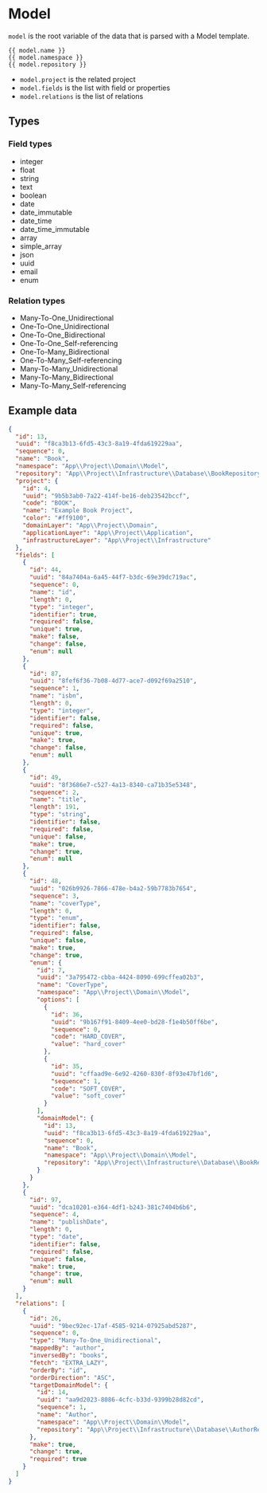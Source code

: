 # Model

`model` is the root variable of the data that is parsed with a Model template.

```
{{ model.name }}
{{ model.namespace }}
{{ model.repository }}
```

* `model.project` is the related project
* `model.fields` is the list with field or properties
* `model.relations` is the list of relations

## Types

### Field types

- integer
- float
- string
- text
- boolean
- date
- date_immutable
- date_time
- date_time_immutable
- array
- simple_array
- json
- uuid
- email
- enum

### Relation types

- Many-To-One_Unidirectional
- One-To-One_Unidirectional
- One-To-One_Bidirectional
- One-To-One_Self-referencing
- One-To-Many_Bidirectional
- One-To-Many_Self-referencing
- Many-To-Many_Unidirectional
- Many-To-Many_Bidirectional
- Many-To-Many_Self-referencing

## Example data

```json
{
  "id": 13,
  "uuid": "f8ca3b13-6fd5-43c3-8a19-4fda619229aa",
  "sequence": 0,
  "name": "Book",
  "namespace": "App\\Project\\Domain\\Model",
  "repository": "App\\Project\\Infrastructure\\Database\\BookRepository",
  "project": {
    "id": 4,
    "uuid": "9b5b3ab0-7a22-414f-be16-deb23542bccf",
    "code": "BOOK",
    "name": "Example Book Project",
    "color": "#ff9100",
    "domainLayer": "App\\Project\\Domain",
    "applicationLayer": "App\\Project\\Application",
    "infrastructureLayer": "App\\Project\\Infrastructure"
  },
  "fields": [
    {
      "id": 44,
      "uuid": "84a7404a-6a45-44f7-b3dc-69e39dc719ac",
      "sequence": 0,
      "name": "id",
      "length": 0,
      "type": "integer",
      "identifier": true,
      "required": false,
      "unique": true,
      "make": false,
      "change": false,
      "enum": null
    },
    {
      "id": 87,
      "uuid": "8fef6f36-7b08-4d77-ace7-d092f69a2510",
      "sequence": 1,
      "name": "isbn",
      "length": 0,
      "type": "integer",
      "identifier": false,
      "required": false,
      "unique": true,
      "make": true,
      "change": false,
      "enum": null
    },
    {
      "id": 49,
      "uuid": "8f3686e7-c527-4a13-8340-ca71b35e5348",
      "sequence": 2,
      "name": "title",
      "length": 191,
      "type": "string",
      "identifier": false,
      "required": false,
      "unique": false,
      "make": true,
      "change": true,
      "enum": null
    },
    {
      "id": 48,
      "uuid": "026b9926-7866-478e-b4a2-59b7783b7654",
      "sequence": 3,
      "name": "coverType",
      "length": 0,
      "type": "enum",
      "identifier": false,
      "required": false,
      "unique": false,
      "make": true,
      "change": true,
      "enum": {
        "id": 7,
        "uuid": "3a795472-cbba-4424-8090-699cffea02b3",
        "name": "CoverType",
        "namespace": "App\\Project\\Domain\\Model",
        "options": [
          {
            "id": 36,
            "uuid": "9b167f91-8409-4ee0-bd28-f1e4b50ff6be",
            "sequence": 0,
            "code": "HARD_COVER",
            "value": "hard_cover"
          },
          {
            "id": 35,
            "uuid": "cffaad9e-6e92-4260-830f-8f93e47bf1d6",
            "sequence": 1,
            "code": "SOFT_COVER",
            "value": "soft_cover"
          }
        ],
        "domainModel": {
          "id": 13,
          "uuid": "f8ca3b13-6fd5-43c3-8a19-4fda619229aa",
          "sequence": 0,
          "name": "Book",
          "namespace": "App\\Project\\Domain\\Model",
          "repository": "App\\Project\\Infrastructure\\Database\\BookRepository"
        }
      }
    },
    {
      "id": 97,
      "uuid": "dca10201-e364-4df1-b243-381c7404b6b6",
      "sequence": 4,
      "name": "publishDate",
      "length": 0,
      "type": "date",
      "identifier": false,
      "required": false,
      "unique": false,
      "make": true,
      "change": true,
      "enum": null
    }
  ],
  "relations": [
    {
      "id": 26,
      "uuid": "9bec92ec-17af-4585-9214-07925abd5287",
      "sequence": 0,
      "type": "Many-To-One_Unidirectional",
      "mappedBy": "author",
      "inversedBy": "books",
      "fetch": "EXTRA_LAZY",
      "orderBy": "id",
      "orderDirection": "ASC",
      "targetDomainModel": {
        "id": 14,
        "uuid": "aa9d2023-8086-4cfc-b33d-9399b28d82cd",
        "sequence": 1,
        "name": "Author",
        "namespace": "App\\Project\\Domain\\Model",
        "repository": "App\\Project\\Infrastructure\\Database\\AuthorRepository"
      },
      "make": true,
      "change": true,
      "required": true
    }
  ]
}
```